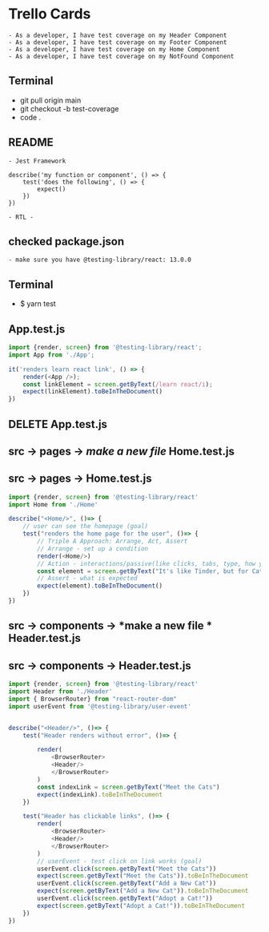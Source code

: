 # Trello Cards
    - As a developer, I have test coverage on my Header Component
    - As a developer, I have test coverage on my Footer Component
    - As a developer, I have test coverage on my Home Component
    - As a developer, I have test coverage on my NotFound Component


## Terminal 
- git pull origin main
- git checkout -b test-coverage
- code .

## README
    - Jest Framework

    describe('my function or component', () => {
        test('does the following', () => {
            expect()
        })
    })

    - RTL - 


## checked package.json 
    - make sure you have @testing-library/react: 13.0.0

## Terminal
- $ yarn test 

## App.test.js
```javascript
import {render, screen} from '@testing-library/react';
import App from './App';

it('renders learn react link', () => {
    render(<App />);
    const linkElement = screen.getByText(/learn react/i);
    expect(linkElement).toBeInTheDocument()
})

```

## DELETE App.test.js


## src -> pages -> *make a new file* Home.test.js

## src -> pages -> Home.test.js
```javascript
import {render, screen} from '@testing-library/react'
import Home from './Home'

describe("<Home/>", ()=> {
    // user can see the homepage (goal)
    test("renders the home page for the user", ()=> {
        // Triple A Approach: Arrange, Act, Assert 
        // Arrange - set up a condition
        render(<Home/>)
        // Action - interactions/passive(like clicks, tabs, type, how you interact with a webpage or could be a passive act)
        const element = screen.getByText("It's like Tinder, but for Cats!")
        // Assert - what is expected
        expect(element).toBeInTheDocument()
    })
})

```
## src -> components -> *make a new file * Header.test.js

## src -> components -> Header.test.js
```javascript
import {render, screen} from '@testing-library/react'
import Header from './Header'
import { BrowserRouter} from "react-router-dom"
import userEvent from '@testing-library/user-event'


describe("<Header/>", ()=> {
    test("Header renders without error", ()=> {

        render(
            <BrowserRouter>
            <Header/>
            </BrowserRouter>
        )
        const indexLink = screen.getByText("Meet the Cats")
        expect(indexLink).toBeInTheDocument
    })

    test("Header has clickable links", ()=> {
        render(
            <BrowserRouter>
            <Header/>
            </BrowserRouter>
        )
        // userEvent - test click on link works (goal)
        userEvent.click(screen.getByText("Meet the Cats"))
        expect(screen.getByText("Meet the Cats")).toBeInTheDocument
        userEvent.click(screen.getByText("Add a New Cat"))
        expect(screen.getByText("Add a New Cat")).toBeInTheDocument
        userEvent.click(screen.getByText("Adopt a Cat!"))
        expect(screen.getByText("Adopt a Cat!")).toBeInTheDocument
    })
})

```